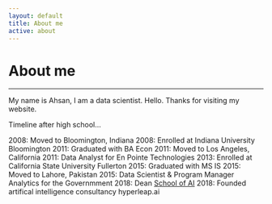 ```yaml
---
layout: default
title: About me
active: about
---
```


<p><h1>About me</h1></p>

___

My name is Ahsan, I am a data scientist. Hello. Thanks for visiting my website. 

Timeline after high school...

2008: Moved to Bloomington, Indiana
2008: Enrolled at Indiana University Bloomington
2011: Graduated with BA Econ
2011: Moved to Los Angeles, California
2011: Data Analyst for  En Pointe Technologies
2013: Enrolled at California State University Fullerton
2015: Graduated with MS IS 
2015: Moved to Lahore, Pakistan
2015: Data Scientist & Program Manager Analytics for the Governmment
2018: Dean [School of AI](lahorekid.github.io/assets/pdfs/SchoolofAI.pdf)
2018: Founded artifical intelligence consultancy hyperleap.ai






